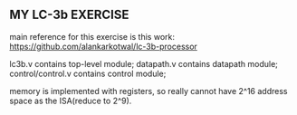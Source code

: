 ## MY LC-3b EXERCISE

main reference for this exercise is this work:
    https://github.com/alankarkotwal/lc-3b-processor

lc3b.v            contains top-level module;
datapath.v        contains datapath module;
control/control.v contains control module;

memory is implemented with registers, so really cannot have 2^16 address space as the ISA(reduce to 2^9).